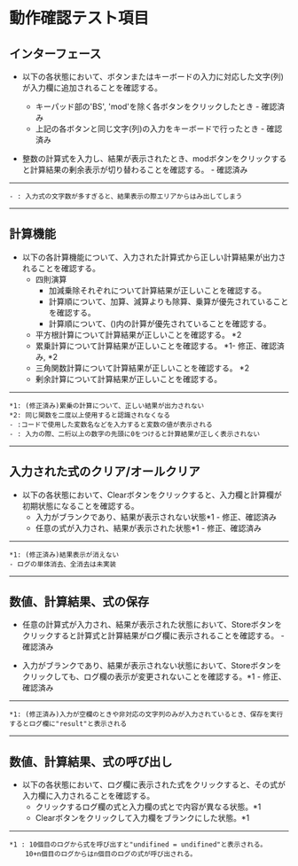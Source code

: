 # 動作確認テスト項目

## インターフェース
- 以下の各状態において、ボタンまたはキーボードの入力に対応した文字(列)が入力欄に追加されることを確認する。
    - キーパッド部の'BS', 'mod'を除く各ボタンをクリックしたとき
            - 確認済み
    - 上記の各ボタンと同じ文字(列)の入力をキーボードで行ったとき
            - 確認済み

- 整数の計算式を入力し、結果が表示されたとき、modボタンをクリックすると計算結果の剰余表示が切り替わることを確認する。
            - 確認済み
---
    - : 入力式の文字数が多すぎると、結果表示の際エリアからはみ出してしまう
---

## 計算機能
- 以下の各計算機能について、入力された計算式から正しい計算結果が出力されることを確認する。
    - 四則演算
        - 加減乗除それぞれについて計算結果が正しいことを確認する。
        - 計算順について、加算、減算よりも除算、乗算が優先されていることを確認する。
        - 計算順について、()内の計算が優先されていることを確認する。
    - 平方根計算について計算結果が正しいことを確認する。 *2
    - 累乗計算について計算結果が正しいことを確認する。 *1- 修正、確認済み, *2
    - 三角関数計算について計算結果が正しいことを確認する。 *2
    - 剰余計算について計算結果が正しいことを確認する。 

---
    *1: (修正済み)累乗の計算について、正しい結果が出力されない
    *2: 同じ関数を二度以上使用すると認識されなくなる
    - :コードで使用した変数名などを入力すると変数の値が表示される
    - : 入力の際、二桁以上の数字の先頭に0をつけると計算結果が正しく表示されない

---

## 入力された式のクリア/オールクリア
- 以下の各状態において、Clearボタンをクリックすると、入力欄と計算欄が初期状態になることを確認する。
    - 入力がブランクであり、結果が表示されない状態*1
            - 修正、確認済み
    - 任意の式が入力され、結果が表示された状態*1
            - 修正、確認済み

---
    *1: (修正済み)結果表示が消えない
    - ログの単体消去、全消去は未実装
---

## 数値、計算結果、式の保存
- 任意の計算式が入力され、結果が表示された状態において、Storeボタンをクリックすると計算式と計算結果がログ欄に表示されることを確認する。
        - 確認済み

- 入力がブランクであり、結果が表示されない状態において、Storeボタンをクリックしても、ログ欄の表示が変更されないことを確認する。*1
        - 修正、確認済み
---
    *1: (修正済み)入力が空欄のときや非対応の文字列のみが入力されているとき、保存を実行するとログ欄に"result"と表示される
---

## 数値、計算結果、式の呼び出し
- 以下の各状態において、ログ欄に表示された式をクリックすると、その式が入力欄に入力されることを確認する。
    - クリックするログ欄の式と入力欄の式とで内容が異なる状態。*1
    - Clearボタンをクリックして入力欄をブランクにした状態。*1

---
    *1 : 10個目のログから式を呼び出すと"undifined = undifined"と表示される。
        10+n個目のログからはn個目のログの式が呼び出される。